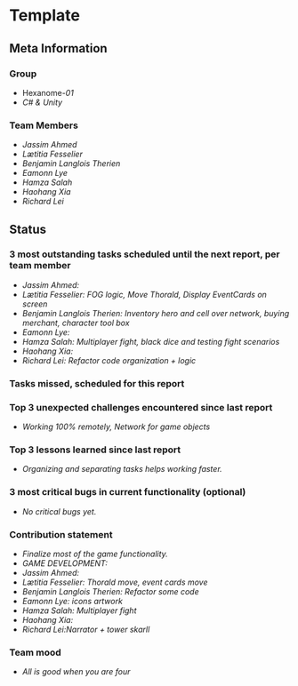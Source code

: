 # Template

## Meta Information

### Group

 * Hexanome-*01*
 * *C# & Unity*

### Team Members
 * *Jassim Ahmed*
 * *Lætitia Fesselier*
 * *Benjamin Langlois Therien*
 * *Eamonn Lye*
 * *Hamza Salah*
 * *Haohang Xia*
 * *Richard Lei*

## Status

### 3 most outstanding tasks scheduled until the next report, per team member
* *Jassim Ahmed:*
* *Lætitia Fesselier: FOG logic, Move Thorald, Display EventCards on screen*
* *Benjamin Langlois Therien: Inventory hero and cell over network, buying merchant, character tool box*
* *Eamonn Lye:*
* *Hamza Salah: Multiplayer fight, black dice and testing fight scenarios*
* *Haohang Xia:*
* *Richard Lei: Refactor code organization + logic*

### Tasks missed, scheduled for this report


### Top 3 unexpected challenges encountered since last report
* *Working 100% remotely, Network for game objects*


### Top 3 lessons learned since last report
* *Organizing and separating tasks helps working faster.*


### 3 most critical bugs in current functionality (optional)
* *No critical bugs yet.*

### Contribution statement

* *Finalize most of the game functionality.*
* *GAME DEVELOPMENT:*
* *Jassim Ahmed:*
* *Lætitia Fesselier: Thorald move, event cards move*
* *Benjamin Langlois Therien: Refactor some code*
* *Eamonn Lye: icons artwork*
* *Hamza Salah: Multiplayer fight*
* *Haohang Xia:*
* *Richard Lei:Narrator + tower skarll*

### Team mood
 * *All is good when you are four*

